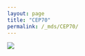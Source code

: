 ```yaml
---
layout: page
title: "CEP70"
permalink: /_mds/CEP70/
---
```


![](../../algns0/N144_5HSAA021115_aln_report.png?raw=true)